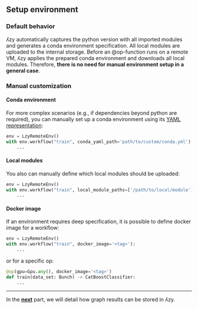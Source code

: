 ## Setup environment

### Default behavior

ʎzy automatically captures the python version with all imported modules and generates a conda environment specification.
All local modules are uploaded to the internal storage. Before an @op-function runs on a remote VM, ʎzy applies the
prepared conda environment and downloads all local modules. Therefore, **there is no need for manual environment setup
in a general case**.

### Manual customization

#### Conda environment

For more complex scenarios (e.g., if dependencies beyond python are required), you can manually set up a conda
environment using
its [YAML representation](https://docs.conda.io/projects/conda/en/latest/user-guide/tasks/manage-environments.html#create-env-file-manually):

```python
env = LzyRemoteEnv()
with env.workflow("train", conda_yaml_path='path/to/custom/conda.yml'):
    ...
```

#### Local modules

You also can manually define which local modules should be uploaded:

```python
env = LzyRemoteEnv()
with env.workflow("train", local_module_paths=['/path/to/local/module']):
    ...
```

#### Docker image

If an environment requires deep specification, it is possible to define docker image for a workflow:

```python
env = LzyRemoteEnv()
with env.workflow("train", docker_image='<tag>'):
    ...
```

or for a specific op:

```python
@op(gpu=Gpu.any(), docker_image='<tag>')
def train(data_set: Bunch) -> CatBoostClassifier:
    ...
```

---

In the [**next**](6-whiteboards.md) part, we will detail how graph results can be stored in ʎzy.
